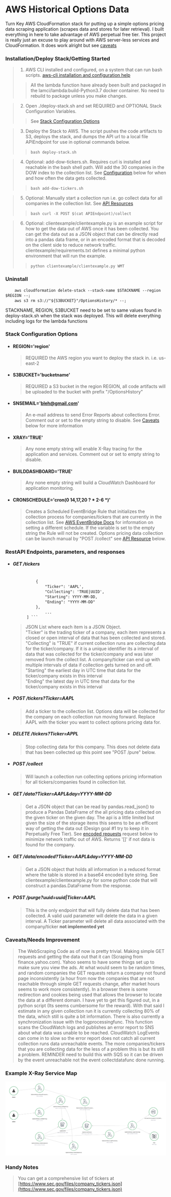 
# AWS Historical Options Data  

Turn Key AWS CloudFormation stack for putting up a simple options pricing data scraping application (scrapes data and stores for later retrieval). I built everything in here to take advantage of AWS perpetual free tier. This project is really just an excuse to play around with AWS server-less services and CloudFormation. It does work alright but see [caveats](#Caveats)

### Installation/Deploy Stack/Getting Started   

> 1. AWS CLI installed and configured, on a system that can run bash scripts. [aws-cli installation and configuration help](https://docs.aws.amazon.com/cli/latest/userguide/install-cliv2.html)
>> All the lambda function have already been built and packaged in the lamci/lambda:build-Python3.7 docker container. No need to rebuild to package unless you make changes.   

> 2. Open ./deploy-stack.sh and set REQUIRED and OPTIONAL Stack Configuration Variables. 
>> See [Stack Configuration Options](#StackOptions)   

> 3. Deploy the Stack to AWS. The script pushes the code artifacts to S3, deploys the stack, and dumps the API url to a local file APIEndpoint for use in optional commands below.
>> ``` bash deploy-stack.sh ```   

> 4. Optional: add-dow-tickers.sh. Requires curl is installed and reachable in the bash shell path. Will add the 30 companies in the DOW index to the collection list. See [Configuration](#CronSchedule) below for when and how often the data gets collected.
>> ``` bash add-dow-tickers.sh ```   

> 5. Optional: Manually start a collection run i.e. go collect data for all companies in the collection list. See [API Resources](#Endpoints)
>> ``` bash curl -X POST $(cat APIEndpoint)/collect ```   

> 6. Optional: clientexample/clientexample.py is an example script for how to get the data out of AWS once it has been collected. You can get the data out as a JSON object that can be directly read into a pandas data frame, or in an encoded format that is decoded on the client side to reduce network traffic. clientexample/requirements.txt defines a minimal python environment that will run the example.
>> ``` python clientexample/clientexample.py WMT ```   

### Uninstall   

> 
```
	aws cloudformation delete-stack --stack-name $STACKNAME --region $REGION --;   
	aws s3 rm s3://"${S3BUCKET}"/OptionsHistory/* --;   
```   


STACKNAME, REGION, S3BUCKET need to be set to same values found in deploy-stack.sh when the stack was deployed. This will delete everything including logs for the lambda functions

<a name=StackOptions> </a>
### Stack Configuration Options   

* #### REGION='region' 
	> REQUIRED the AWS region you want to deploy the stack in. i.e. us-east-2 

* #### S3BUCKET='bucketname' 
	> REQUIRED a S3 bucket in the region REGION, all code artifacts will be uploaded to the bucket with prefix "/OptionsHistory"

* #### SNSEMAIL='bleh@gmail.com' 
	> An e-mail address to send Error Reports about collections Error. Comment out or set to the empty string to disable. See [Caveats](#Caveats) below for more information

* #### XRAY='TRUE' 
	> Any none empty string will enable X-Ray tracing for the application and services. Comment out or set to empty string to disable.

* #### BUILDDASHBOARD='TRUE' 
	> Any none empty string will build a CloudWatch Dashboard for application monitoring.   

* #### CRONSCHEDULE='cron(0 14,17,20 ? \* 2-6 \*)' 
	> Creates a Scheduled EventBridge Rule that initializes the collection process for companies/tickers that are currently in the collection list. See [AWS EventBridge Docs](https://docs.aws.amazon.com/eventbridge/latest/userguide/scheduled-events.html) for information on setting a different schedule. If the variable is set to the empty string the Rule will not be created. Options pricing data collection can be launch manual by "POST /collect" see [API Resource](#Endpoints) below.

<a name=Endpoints> </a>   


### RestAPI Endpoints, parameters, and responses   

<a name=DATAINTERVALS></a>   

* ##### GET /tickers
	> ```JSON [   
				{   
					"Ticker": 'AAPL',    
					"Collecting": 'TRUE|UUID',    
					"Starting": YYYY-MM-DD,    
					"Ending": "YYYY-MM-DD"   
				},    
					...   
			] ```      
	> JSON List where each item is a JSON Object.    
	>"Ticker" is the trading ticker of a company, each item represents a closed or open interval of data that has been collected and stored.   
	>"Collecting" is "TRUE" if current collection runs are collecting data for the ticker/company. If it is a unique identifier its a interval of data that was collected for the ticker/company and was later removed from the collect list. A company/ticker can end up with multiple intervals of data if collection gets turned on and off.    
	>"Starting" the earliest day in UTC time that data for the ticker/company exists in this interval   
	>"Ending" the latest day in UTC time that data for the ticker/company exists in this interval

* ##### POST /tickers?Ticker=AAPL
	> Add a ticker to the collection list. Options data will be collected for the company on each collection run moving forward. Replace AAPL with the ticker you want to collect options pricing data for.

* ##### DELETE /tickers?Ticker=APPL 
	> Stop collecting data for this company. This does not delete data that has been collected up this point see "POST /pure" below.

* ##### POST /collect   
	> Will launch a collection run collecting options pricing information for all tickers/companies found in collection list.

* ##### GET /data?Ticker=AAPL&day=YYYY-MM-DD 
	> Get a JSON object that can be read by pandas.read_json() to produce a Pandas DataFrame of the all pricing data collected on the given ticker on the given day. The api is a little limited but given the size of the storage items this seems to be an efficent way of getting the data out (Design goal #1 try to keep it in Perpetually Free Tier). See [encoded requests](#GETENCODED) request below to minimize network traffic out of AWS. Returns '[]' if not data is found for the company.

<a name=GETENCODED></a>   

* ##### GET /data/encoded?Ticker=AAPL&day=YYYY-MM-DD
 	> Get a JSON object that holds all information in a reduced format where the table is stored in a base64 encoded byte string. See clientexample/clientexample.py for some python code that will construct a pandas.DataFrame from the response.

* ##### POST /purge?uuid=uuid|Ticker=AAPL
	> This is the only endpoint that will fully delete data that has been collected. A valid uuid parameter will delete the data in a given interval. A Ticker parameter will delete all data associated with the company/ticker
	> __not implemented yet__

<a name=Caveats> </a>   

### Caveats/Needs Improvement   

> The WebScraping Code as of now is pretty trivial. Making simple GET requests and getting the data out that it can (Scraping from finance.yahoo.com). Yahoo seems to have some things set up to make sure you view the ads. At what would seem to be random times, and random companies the GET requests return a company not found page inconsistently (a hour from now the companies that are not reachable through simple GET requests change, after market hours seems to work more consistently). In a browser there is some redirection and cookies being used that allows the browser to locate the data at a different domain. I have yet to get this figured out, in a python script (Its seems cumbersome for the reward). With that said I estimate in any given collection run it is currently collecting 80% of the data, which still is quite a bit information. There is also currently a synchronization issue with the logprocessingfunc. This function scans the CloudWatch logs and publishes an error report to SNS about what data was unable to be reached. CloudWatch LogEvents can come in to slow so the error report does not catch all current collection runs data unreachable events. The more companies/tickers that you are collecting data for the less of a problem this is but its still a problem. REMINDER need to build this with SQS so it can be driven by the event unreachable not the event collectdatafunc done running.  

### Example X-Ray Service Map   

![X-Ray Service Map](./AWSX-Ray.png "X-Ray Service Map")

### Handy Notes   

> You can get a comprehensive list of tickers at [https://www.sec.gov/files/company_tickers.json](https://www.sec.gov/files/company_tickers.json)
